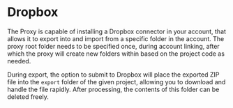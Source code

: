# Dropbox

The Proxy is capable of installing a Dropbox connector in your account, that allows it to export into and import from a specific folder in the account. The proxy root folder needs to be specified once, during account linking, after which the proxy will create new folders within based on the project code as needed.

During export, the option to submit to Dropbox will place the exported ZIP file into the `export` folder of the given project, allowing you to download and handle the file rapidly. After processing, the contents of this folder can be deleted freely.